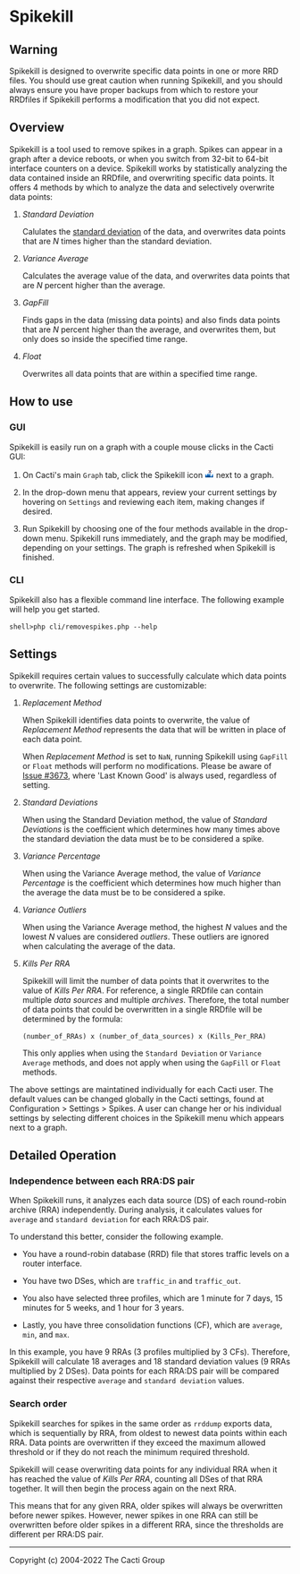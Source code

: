 # Spikekill

## Warning

Spikekill is designed to overwrite specific data points in one or more RRD
files. You should use great caution when running Spikekill, and you should
always ensure you have proper backups from which to restore your RRDfiles if
Spikekill performs a modification that you did not expect.

## Overview

Spikekill is a tool used to remove spikes in a graph.  Spikes can appear in a
graph after a device reboots, or when you switch from 32-bit to 64-bit interface
counters on a device.  Spikekill works by statistically analyzing the data
contained inside an RRDfile, and overwriting specific data points.  It offers
4 methods by which to analyze the data and selectively overwrite data points:

1. _Standard Deviation_

   Calulates the [standard
   deviation](https://en.wikipedia.org/wiki/Standard_deviation) of the data, and
   overwrites data points that are _N_ times higher than the standard deviation.

2. _Variance Average_

   Calculates the average value of the data, and overwrites data points that are
   _N_ percent higher than the average.

3. _GapFill_

   Finds gaps in the data (missing data points) and also finds data points that
   are _N_ percent higher than the average, and overwrites them, but only does
   so inside the specified time range.

4. _Float_

   Overwrites all data points that are within a specified time range.

## How to use

### GUI

Spikekill is easily run on a graph with a couple mouse clicks in the Cacti GUI:

1. On Cacti's main `Graph` tab, click the Spikekill icon
   ![Spikekill-icon](images/spikekill.gif) next to a graph.

2. In the drop-down menu that appears, review your current settings by hovering
   on `Settings` and reviewing each item, making changes if desired.

3. Run Spikekill by choosing one of the four methods available in the drop-down
   menu. Spikekill runs immediately, and the graph may be modified, depending on
   your settings.  The graph is refreshed when Spikekill is finished.

### CLI

Spikekill also has a flexible command line interface.  The following example
will help you get started.

```console
shell>php cli/removespikes.php --help
```

## Settings

Spikekill requires certain values to successfully calculate which data points to
overwrite.  The following settings are customizable:

1. _Replacement Method_

   When Spikekill identifies data points to overwrite, the
   value of _Replacement Method_ represents the data that will be written in
   place of each data point.

   When _Replacement Method_ is set to `NaN`, running Spikekill using `GapFill`
   or `Float` methods will perform no modifications. Please be aware of [Issue
   #3673](https://github.com/Cacti/cacti/issues/3673), where 'Last Known Good'
   is always used, regardless of setting.

2. _Standard Deviations_

   When using the Standard Deviation method, the value of _Standard Deviations_
   is the coefficient which determines how many times above the standard
   deviation the data must be to be considered a spike.

3. _Variance Percentage_

   When using the Variance Average method, the value of _Variance Percentage_ is
   the coefficient which determines how much higher than the average the data
   must be to be considered a spike.

4. _Variance Outliers_

   When using the Variance Average method, the highest _N_ values and the lowest
   _N_ values are considered _outliers_.  These outliers are ignored when
   calculating the average of the data.

5. _Kills Per RRA_

   Spikekill will limit the number of data points that it
   overwrites to the value of _Kills Per RRA_.  For reference, a single RRDfile
   can contain multiple _data sources_ and multiple _archives_.  Therefore, the
   total number of data points that could be overwritten in a single RRDfile
   will be determined by the formula:

   ```console
   (number_of_RRAs) x (number_of_data_sources) x (Kills_Per_RRA)
   ```

   This only applies when using the `Standard Deviation` or `Variance Average`
   methods, and does not apply when using the `GapFill` or `Float` methods.

The above settings are maintatined individually for each Cacti user.  The
default values can be changed globally in the Cacti settings, found at
Configuration > Settings > Spikes.  A user can change her or his individual
settings by selecting different choices in the Spikekill menu which appears
next to a graph.

## Detailed Operation

### Independence between each RRA:DS pair

When Spikekill runs, it analyzes each data source (DS) of each round-robin
archive (RRA) independently.  During analysis, it calculates values for
`average` and `standard deviation` for each RRA:DS pair.

To understand this better, consider the following example.

- You have a round-robin database (RRD) file that stores traffic levels on a
  router interface.

- You have two DSes, which are `traffic_in` and `traffic_out`.

- You also have selected three profiles, which are 1 minute for 7 days, 15
  minutes for 5 weeks, and 1 hour for 3 years.

- Lastly, you have three consolidation functions (CF), which are `average`,
  `min`, and `max`.

In this example, you have 9 RRAs (3 profiles multiplied by 3 CFs).  Therefore,
Spikekill will calculate 18 averages and 18 standard deviation values (9 RRAs
multiplied by 2 DSes).  Data points for each RRA:DS pair will be compared
against their respective `average` and `standard deviation` values.

### Search order

Spikekill searches for spikes in the same order as `rrddump` exports data,
which is sequentially by RRA, from oldest to newest data points within each
RRA.  Data points are overwritten if they exceed the maximum allowed threshold
or if they do not reach the minimum required threshold.

Spikekill will cease overwriting data points for any individual RRA when it has
reached the value of _Kills Per RRA_, counting all DSes of that RRA together.
It will then begin the process again on the next RRA.

This means that for any given RRA, older spikes will always be overwritten
before newer spikes.  However, newer spikes in one RRA can still be overwritten
before older spikes in a different RRA, since the thresholds are different per
RRA:DS pair.

---
<copy>Copyright (c) 2004-2022 The Cacti Group</copy>
